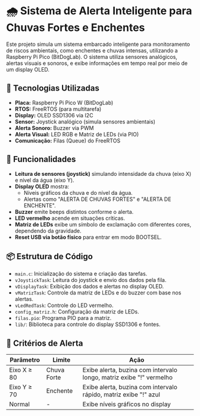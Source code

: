 # 🌧️ Sistema de Alerta Inteligente para Chuvas Fortes e Enchentes

Este projeto simula um sistema embarcado inteligente para monitoramento de riscos ambientais, como enchentes e chuvas intensas, utilizando a Raspberry Pi Pico (BitDogLab). O sistema utiliza sensores analógicos, alertas visuais e sonoros, e exibe informações em tempo real por meio de um display OLED.

## 🔧 Tecnologias Utilizadas

- **Placa:** Raspberry Pi Pico W (BitDogLab)
- **RTOS:** FreeRTOS (para multitarefa)
- **Display:** OLED SSD1306 via I2C
- **Sensor:** Joystick analógico (simula sensores ambientais)
- **Alerta Sonoro:** Buzzer via PWM
- **Alerta Visual:** LED RGB e Matriz de LEDs (via PIO)
- **Comunicação:** Filas (Queue) do FreeRTOS

## 🧠 Funcionalidades

- **Leitura de sensores (joystick)** simulando intensidade da chuva (eixo X) e nível da água (eixo Y).
- **Display OLED** mostra:
  - Níveis gráficos da chuva e do nível da água.
  - Alertas como "ALERTA DE CHUVAS FORTES" e "ALERTA DE ENCHENTE".
- **Buzzer** emite beeps distintos conforme o alerta.
- **LED vermelho** acende em situações críticas.
- **Matriz de LEDs** exibe um símbolo de exclamação com diferentes cores, dependendo da gravidade.
- **Reset USB via botão físico** para entrar em modo BOOTSEL.

## 📦 Estrutura de Código

- `main.c`: Inicialização do sistema e criação das tarefas.
- `vJoystickTask`: Leitura do joystick e envio dos dados pela fila.
- `vDisplayTask`: Exibição dos dados e alertas no display OLED.
- `vMatrizTask`: Controle da matriz de LEDs e do buzzer com base nos alertas.
- `vLedRedTask`: Controle do LED vermelho.
- `config_matriz.h`: Configuração da matriz de LEDs.
- `filas.pio`: Programa PIO para a matriz.
- `lib/`: Biblioteca para controle do display SSD1306 e fontes.

## 🚨 Critérios de Alerta

| Parâmetro | Limite | Ação |
|-----------|--------|------|
| Eixo X ≥ 80 | Chuva Forte | Exibe alerta, buzina com intervalo longo, matriz exibe "!" vermelho |
| Eixo Y ≥ 70 | Enchente | Exibe alerta, buzina com intervalo rápido, matriz exibe "!" azul |
| Normal | - | Exibe níveis gráficos no display |


